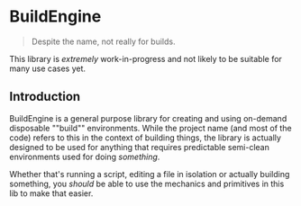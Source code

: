 ﻿# BuildEngine

> Despite the name, not really for builds.

This library is _extremely_ work-in-progress and not likely to be suitable for many use cases yet.

## Introduction

BuildEngine is a general purpose library for creating and using on-demand disposable ""build"" environments. While the project name (and most of the code) refers to this in the context of building things, the library is actually designed to be used for anything that requires predictable semi-clean environments used for doing *something*. 

Whether that's running a script, editing a file in isolation or actually building something, you _should_ be able to use the mechanics and primitives in this lib to make that easier.  